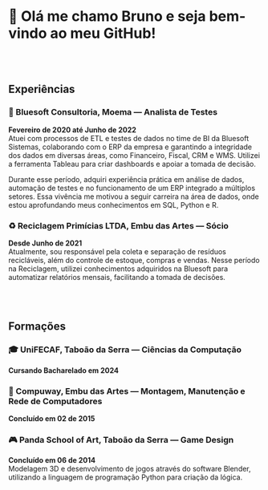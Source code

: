 # 👋 Olá me chamo Bruno e seja bem-vindo ao meu GitHub!

<br>
<br>

## Experiências

### 💙 Bluesoft Consultoria, Moema — Analista de Testes
**Fevereiro de 2020 até Junho de 2022**  
Atuei com processos de ETL e testes de dados no time de BI da Bluesoft Sistemas, colaborando com o ERP da empresa e garantindo a integridade dos dados em diversas áreas, como Financeiro, Fiscal, CRM e WMS. Utilizei a ferramenta Tableau para criar dashboards e apoiar a tomada de decisão.

Durante esse período, adquiri experiência prática em análise de dados, automação de testes e no funcionamento de um ERP integrado a múltiplos setores. Essa vivência me motivou a seguir carreira na área de dados, onde estou aprofundando meus conhecimentos em SQL, Python e R.

### ♻️ Reciclagem Primícias LTDA, Embu das Artes — Sócio
**Desde Junho de 2021**  
Atualmente, sou responsável pela coleta e separação de resíduos recicláveis, além do controle de estoque, compras e vendas. Nesse período na Reciclagem, utilizei conhecimentos adquiridos na Bluesoft para automatizar relatórios mensais, facilitando a tomada de decisões.

<br>
<br>

## Formações

### 🎓 UniFECAF, Taboão da Serra — Ciências da Computação
**Cursando Bacharelado em 2024**

### 🔧 Compuway, Embu das Artes — Montagem, Manutenção e Rede de Computadores
**Concluído em 02 de 2015**

### 🎮 Panda School of Art, Taboão da Serra — Game Design
**Concluído em 06 de 2014**  
Modelagem 3D e desenvolvimento de jogos através do software Blender, utilizando a linguagem de programação Python para criação da lógica.
